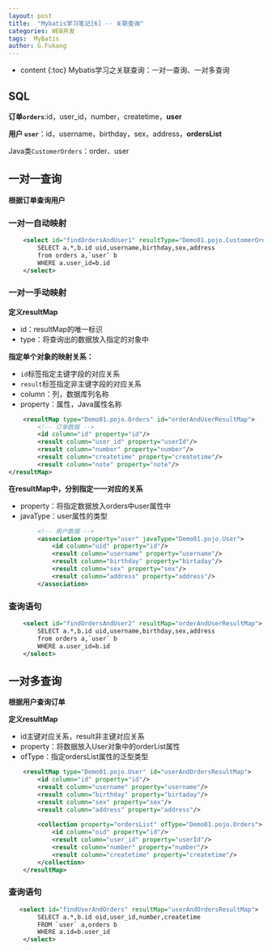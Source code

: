 ```yaml
---
layout: post
title:  "Mybatis学习笔记[6] -- 关联查询"
categories: WEB开发
tags:  MyBatis
author: G.Fukang
---
```

* content
{:toc}
Mybatis学习之关联查询：一对一查询、一对多查询

## SQL

**订单`orders`**:id，user_id，number，createtime，**user**

**用户 `user`**：id，username，birthday，sex，address，**ordersList**

Java类`CustomerOrders`：order、user

## 一对一查询

**根据订单查询用户**

### 一对一自动映射

```xml
    <select id="findOrdersAndUser1" resultType="Demo01.pojo.CustomerOrders">
        SELECT a.*,b.id uid,username,birthday,sex,address
        from orders a,`user` b
        WHERE a.user_id=b.id
    </select>
```

### 一对一手动映射

**定义resultMap**

- id：resultMap的唯一标识
- type：将查询出的数据放入指定的对象中

**指定单个对象的映射关系：**

- `id`标签指定主键字段的对应关系
- `result`标签指定非主键字段的对应关系
- column：列，数据库列名称
- property：属性，Java属性名称

```xml
    <resultMap type="Demo01.pojo.Orders" id="orderAndUserResultMap">
        <!-- 订单数据 -->
        <id column="id" property="id"/>
        <result column="user_id" property="userId"/>
        <result column="number" property="number"/>
        <result column="createtime" property="createtime"/>
        <result column="note" property="note"/>
</resultMap>
```

**在resultMap中，分别指定一一对应的关系**

- property：将指定数据放入orders中user属性中
- javaType：user属性的类型

```xml
        <!-- 用户数据 -->
        <association property="user" javaType="Demo01.pojo.User">
            <id column="uid" property="id"/>
            <result column="username" property="username"/>
            <result column="birthday" property="birtaday"/>
            <result column="sex" property="sex"/>
            <result column="address" property="address"/>
        </association>
```

### 查询语句

```xml
    <select id="findOrdersAndUser2" resultMap="orderAndUserResultMap">
        SELECT a.*,b.id uid,username,birthday,sex,address
        from orders a,`user` b
        WHERE a.user_id=b.id
    </select>
```

## 一对多查询

**根据用户查询订单**

**定义resultMap**

- id主键对应关系，result非主键对应关系
- property：将数据放入User对象中的orderList属性
- ofType：指定ordersList属性的泛型类型

```xml
    <resultMap type="Demo01.pojo.User" id="userAndOrdersResultMap">
        <id column="id" property="id"/>
        <result column="username" property="username"/>
        <result column="birthday" property="birtaday"/>
        <result column="sex" property="sex"/>
        <result column="address" property="address"/>
        
        <collection property="ordersList" ofType="Demo01.pojo.Orders">
            <id column="oid" property="id"/>
            <result column="user_id" property="userId"/>
            <result column="number" property="number"/>
            <result column="createtime" property="createtime"/>
        </collection>
    </resultMap>
```

### 查询语句

```xml
   <select id="findUserAndOrders" resultMap="userAndOrdersResultMap">
        SELECT a.*,b.id oid,user_id,number,createtime
        FROM `user` a,orders b
        WHERE a.id=b.user_id
    </select>
```










